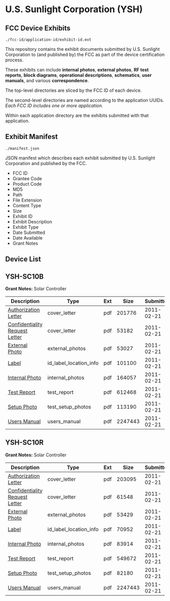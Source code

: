 # U.S. Sunlight Corporation (YSH)
## FCC Device Exhibits

```
./fcc-id/application-id/exhibit-id.ext
```

This repository contains the exhibit documents submitted by U.S. Sunlight Corporation to (and published by) the FCC as part of the device certification process.

These exhibits can include **internal photos**, **external photos**, **RF test reports**, **block diagrams**, **operational descriptions**, **schematics**, **user manuals**, and various **correspondence**.

The top-level directories are sliced by the FCC ID of each device.

The second-level directories are named according to the application UUIDs. *Each FCC ID includes one or more application.*

Within each application directory are the exhibits submitted with that application. 

## Exhibit Manifest

```
./manifest.json
```

JSON manifest which describes each exhibit submitted by U.S. Sunlight Corporation and published by the FCC.

- FCC ID
- Grantee Code
- Product Code
- MD5
- Path
- File Extension
- Content Type
- Size
- Exhibit ID
- Exhibit Description
- Exhibit Type
- Date Submitted
- Date Available
- Grant Notes

## Device List
## YSH-SC10B
**Grant Notes:** Solar Controller

| Description | Type | Ext | Size | Submitted | Available |
| ----------- | ---- | --- | ---- | --------- | --------- |
| [Authorization Letter](YSH-SC10B/62df954b6c8c2a787cda9acaad4aace6/1418778.pdf) | cover_letter | pdf | 201776 | 2011-02-21 | 2011-02-21 |
| [Confidentiality Request Letter](YSH-SC10B/62df954b6c8c2a787cda9acaad4aace6/1418787.pdf) | cover_letter | pdf | 53182 | 2011-02-21 | 2011-02-21 |
| [External Photo](YSH-SC10B/62df954b6c8c2a787cda9acaad4aace6/2284102.pdf) | external_photos | pdf | 53027 | 2011-02-21 | 2011-02-21 |
| [Label](YSH-SC10B/62df954b6c8c2a787cda9acaad4aace6/1418780.pdf) | id_label_location_info | pdf | 101100 | 2011-02-21 | 2011-02-21 |
| [Internal Photo](YSH-SC10B/62df954b6c8c2a787cda9acaad4aace6/1418781.pdf) | internal_photos | pdf | 164057 | 2011-02-21 | 2011-02-21 |
| [Test Report](YSH-SC10B/62df954b6c8c2a787cda9acaad4aace6/1418784.pdf) | test_report | pdf | 612468 | 2011-02-21 | 2011-02-21 |
| [Setup Photo](YSH-SC10B/62df954b6c8c2a787cda9acaad4aace6/1418785.pdf) | test_setup_photos | pdf | 113190 | 2011-02-21 | 2011-02-21 |
| [Users Manual](YSH-SC10B/62df954b6c8c2a787cda9acaad4aace6/1418786.pdf) | users_manual | pdf | 2247443 | 2011-02-21 | 2011-02-21 |
## YSH-SC10R
**Grant Notes:** Solar Controller

| Description | Type | Ext | Size | Submitted | Available |
| ----------- | ---- | --- | ---- | --------- | --------- |
| [Authorization Letter](YSH-SC10R/eaab24d7c3fcb539b0d25cc1b817912b/1418789.pdf) | cover_letter | pdf | 203095 | 2011-02-21 | 2011-02-21 |
| [Confidentiality Request Letter](YSH-SC10R/eaab24d7c3fcb539b0d25cc1b817912b/1418798.pdf) | cover_letter | pdf | 61548 | 2011-02-21 | 2011-02-21 |
| [External Photo](YSH-SC10R/eaab24d7c3fcb539b0d25cc1b817912b/1418790.pdf) | external_photos | pdf | 53429 | 2011-02-21 | 2011-02-21 |
| [Label](YSH-SC10R/eaab24d7c3fcb539b0d25cc1b817912b/1418791.pdf) | id_label_location_info | pdf | 70952 | 2011-02-21 | 2011-02-21 |
| [Internal Photo](YSH-SC10R/eaab24d7c3fcb539b0d25cc1b817912b/1418792.pdf) | internal_photos | pdf | 83914 | 2011-02-21 | 2011-02-21 |
| [Test Report](YSH-SC10R/eaab24d7c3fcb539b0d25cc1b817912b/1418795.pdf) | test_report | pdf | 549672 | 2011-02-21 | 2011-02-21 |
| [Setup Photo](YSH-SC10R/eaab24d7c3fcb539b0d25cc1b817912b/1418796.pdf) | test_setup_photos | pdf | 82180 | 2011-02-21 | 2011-02-21 |
| [Users Manual](YSH-SC10R/eaab24d7c3fcb539b0d25cc1b817912b/1418786.pdf) | users_manual | pdf | 2247443 | 2011-02-21 | 2011-02-21 |
